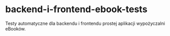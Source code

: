# backend-i-frontend-ebook-tests
Testy automatyczne dla backendu i frontendu prostej aplikacji wypożyczalni eBooków.
